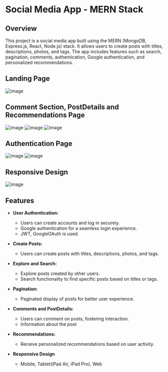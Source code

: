# Social Media App - MERN Stack

## Overview

This project is a social media app built using the MERN (MongoDB, Express.js, React, Node.js) stack. It allows users to create posts with titles, descriptions, photos, and tags. The app includes features such as search, pagination, comments, authentication, Google authentication, and personalized recommendations.

## Landing Page
![image](https://github.com/mohit974/Social-Media-App/assets/129540717/5461558e-9698-4f1f-957f-e89d011d432d)

## Comment Section, PostDetails and Recommendations Page
![image](https://github.com/mohit974/Social-Media-App/assets/129540717/3339acbf-a32f-483a-a70a-6a27b0900a78)
![image](https://github.com/mohit974/Social-Media-App/assets/129540717/64152fd4-9e8c-4123-a2da-861ed21c66d5)
![image](https://github.com/mohit974/Social-Media-App/assets/129540717/91e45065-4abf-4a62-bea2-71a986a41120)


## Authentication Page
![image](https://github.com/mohit974/Social-Media-App/assets/129540717/90aac06f-7364-4034-a5b7-e20859844fbe)
![image](https://github.com/mohit974/Social-Media-App/assets/129540717/bf32fa5f-cbd5-4257-b156-516b8c0a6c28)

## Responsive Design
![image](https://github.com/mohit974/Social-Media-App/assets/129540717/fe29eea6-50c4-46d7-9ba1-5bb87c029dbf)


## Features

- **User Authentication:**
  - Users can create accounts and log in securely.
  - Google authentication for a seamless login experience.
  - JWT, GoogleOAuth is used.

- **Create Posts:**
  - Users can create posts with titles, descriptions, photos, and tags.

- **Explore and Search:**
  - Explore posts created by other users.
  - Search functionality to find specific posts based on titles or tags.

- **Pagination:**
  - Paginated display of posts for better user experience.

- **Comments and PostDetails:**
  - Users can comment on posts, fostering interaction.
  - Information about the post

- **Recommendations:**
  - Receive personalized recommendations based on user activity.

- **Responsive Design**
  - Mobile, Tablet(iPad Air, iPad Pro), Web
